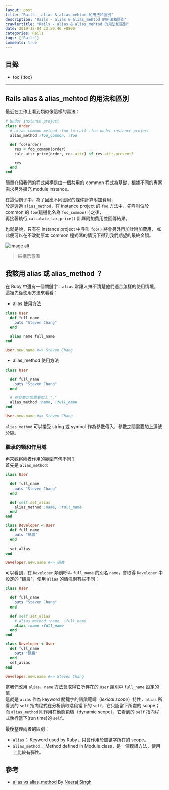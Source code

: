 ```yaml
---
layout: post
title: "Rails - alias & alias_mehtod 的用法和區別"
description: "Rails - alias & alias_mehtod 的用法和區別"
crawlertitle: "Rails - alias & alias_mehtod 的用法和區別"
date: 2019-12-04 23:50:46 +0800
categories: Rails
tags: ['Rails']
comments: true
---
```


## 目錄

- toc
{:toc}

---
## Rails alias & alias_mehtod 的用法和區別

最近在工作上看到類似像這樣的寫法：

```ruby
# Under instance project
class Order
  # alias common method :foo to call :foo under instance project
  alias_method :foo_common, :foo

  def foo(order)
    res = foo_common(order)
    calc_attr_price(order, res.attr) if res.attr.present?

    res
  end
end
```

簡單介紹我們的程式架構是由一個共用的 common 程式為基礎，根據不同的專案需求另外擴充 module instance。

在這個例子中，為了因應不同國家的條件計算附加費用，  
於是透過 `alias_method`，在 instance project 的 `foo` 方法中，先呼叫位於 common 的 `foo`(這邊化名為 `foo_common()`)之後，  
再接著執行 `calculate_tax_price()` 計算附加費用並回傳結果。

也就是說，只有在 instance project 中呼叫 `foo()` 將會另外再加計附加費用，
如此便可以在不改動原本 common 程式碼的情況下得到我們期望的最終金額。

![image alt](https://i.imgur.com/FhEdPBT.png "alias_method_common_instance_graph")  
> 結構示意圖

## 我該用 alias 或 alias_method ？

在 Ruby 中還有一個關鍵字：`alias` 常讓人搞不清楚他們適合怎樣的使用情境，  
這裡先從使用方法來看看：

- alias 使用方法

```ruby
class User
  def full_name
    puts "Steven Chang"
  end
  
  alias name full_name
end

User.new.name #=> Steven Chang
```

- alias_method 使用方法

```ruby
class User

  def full_name
    puts "Steven Chang"
  end

  # 在參數之間需要加上 ","
  alias_method :name, :full_name
end

User.new.name #=> Steven Chang
```

`alias_method` 可以接受 string 或 symbol 作為參數傳入，參數之間需要加上逗號分隔。

### 繼承的類和作用域

再來觀察兩者作用的範圍有何不同？  
首先是 `alias_method`:

```ruby
class User

  def full_name
    puts "Steven Chang"
  end

  def self.set_alias
    alias_method :name, :full_name
  end
end

class Developer < User
  def full_name
    puts "碼農"
  end

  set_alias
end

Developer.new.name #=> 碼農
```

可以看到，在 `Developer` 類別呼叫 `full_name` 的別名 `name`，會取得 `Developer` 中設定的 "碼農"，使用 `alias` 的情況則有些不同：

```ruby
class User

  def full_name
    puts "Steven Chang"
  end

  def self.set_alias
    # alias_method :name, :full_name
    alias :name :full_name
  end
end

class Developer < User
  def full_name
    puts "碼農"
  end
  set_alias
end

Developer.new.name #=> Steven Chang
```

當我們改用 `alias`，`name` 方法會取得它所存在的 `User` 類別中 `full_name` 設定的值，  
這就是 `alias` 作為 keyword 關鍵字的語彙範疇（_lexical scope_）特性，`alias` 所看到的 `self` 指向程式在分析讀取階段當下的 `self`，它只認當下所處的 scope；  
而 `alias_method` 則作用在動態範疇（dynamic scope），它看到的 `self` 指向程式執行當下(run time)的 `self`。

最後整理兩者的區別：
- `alias`： Keyword used by Ruby，只會作用於關鍵字所在的 scope。
- `alias_method`： Method defined in Module class，是一個模組方法，使用上比較有彈性。

## 參考

- [alias vs alias_method](https://blog.bigbinary.com/2012/01/08/alias-vs-alias-method.html) By [Neeraj Singh](https://blog.bigbinary.com/authors/neerajdotname)